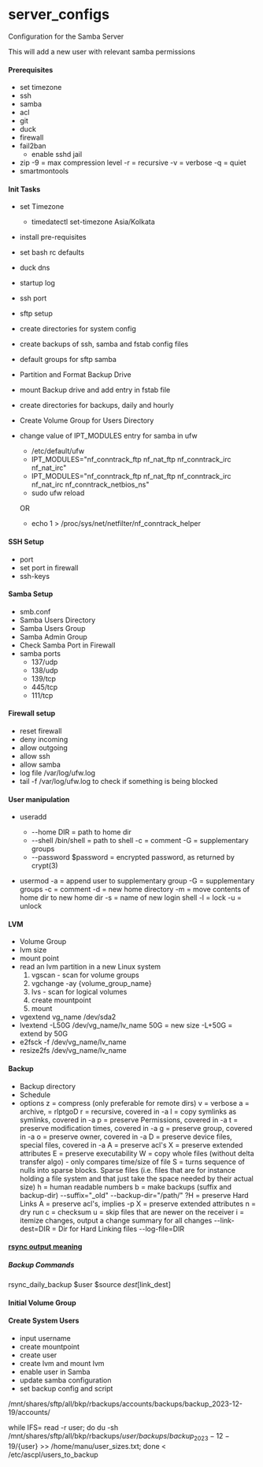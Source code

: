 # server_configs
Configuration for the Samba Server

This will add a new user with relevant samba permissions


#### Prerequisites

- set timezone
- ssh
- samba
- acl
- git
- duck
- firewall
- fail2ban
    - enable sshd jail
- zip
    -9 = max compression level
    -r = recursive
    -v = verbose
    -q = quiet
- smartmontools

#### Init Tasks 
- set Timezone
    - timedatectl set-timezone Asia/Kolkata
- install pre-requisites
- set bash rc defaults
- duck dns
- startup log
- ssh port
- sftp setup
- create directories for system config
- create backups of ssh, samba and fstab config files
- default groups for sftp samba
- Partition and Format Backup Drive
- mount Backup drive and add entry in fstab file
- create directories for backups, daily and hourly
- Create Volume Group for Users Directory
- change value of IPT_MODULES entry for samba in ufw 
    - /etc/default/ufw
    - IPT_MODULES="nf_conntrack_ftp nf_nat_ftp nf_conntrack_irc nf_nat_irc"
    - IPT_MODULES="nf_conntrack_ftp nf_nat_ftp nf_conntrack_irc nf_nat_irc nf_conntrack_netbios_ns"
    - sudo ufw reload

    OR

    - echo 1 > /proc/sys/net/netfilter/nf_conntrack_helper


#### SSH Setup
- port
- set port in firewall
- ssh-keys


#### Samba Setup
- smb.conf
- Samba Users Directory
- Samba Users Group
- Samba Admin Group
- Check Samba Port in Firewall
- samba ports
    - 137/udp
    - 138/udp
    - 139/tcp
    - 445/tcp
    - 111/tcp

#### Firewall setup
- reset firewall
- deny incoming
- allow outgoing
- allow ssh
- allow samba
- log file /var/log/ufw.log
- tail -f /var/log/ufw.log to check if something is being blocked




#### User manipulation
- useradd
    - --home DIR = path to home dir
    - --shell /bin/shell = path to shell
    -c = comment
    -G = supplementary groups
    - --password $password = encrypted password, as returned by crypt(3)

- usermod
    -a = append user to supplementary group
    -G = supplementary groups
    -c = comment
    -d = new home directory
    -m = move contents of home dir to new home dir
    -s = name of new login shell
    -l = lock
    -u = unlock




#### LVM
- Volume Group
- lvm size
- mount point
- read an lvm partition in a new Linux system
    1. vgscan - scan for volume groups
    2. vgchange -ay {volume_group_name}
    3. lvs - scan for logical volumes
    4. create mountpoint
    5. mount
- vgextend vg_name /dev/sda2
- lvextend -L50G /dev/vg_name/lv_name
    50G = new size
    -L+50G = extend by 50G
- e2fsck -f /dev/vg_name/lv_name
- resize2fs /dev/vg_name/lv_name

#### Backup
- Backup directory
- Schedule
- options
    z = compress (only preferable for remote dirs)
    v = verbose
    a = archive, = rlptgoD
        r = recursive, covered in -a
        l = copy symlinks as symlinks, covered in -a
        p = preserve Permissions, covered in -a
        t = preserve modification times, covered in -a
        g = preserve group, covered in -a
        o = preserve owner, covered in -a
        D = preserve device files, special files, covered in -a
    A = preserve acl's
    X = preserve extended attributes
    E = preserve executability
    W = copy whole files (without delta transfer algo) - only compares time/size of file
    S = turns sequence of nulls into sparse blocks. Sparse files (i.e. files that are for instance holding a file system and that just take the space needed by their actual size)
    h = human readable numbers
    b = make backups (suffix and backup-dir)
        --suffix="_old"
        --backup-dir="/path/"
    ?H = preserve Hard Links
    A = preserve acl's, implies -p
    X = preserve extended attributes
    n = dry run
    c = checksum
    u = skip files that are newer on the receiver
    i = itemize changes, output a change summary for all changes
    --link-dest=DIR = Dir for Hard Linking files
    --log-file=DIR
#### [rsync output meaning](http://www.staroceans.org/e-book/understanding-the-output-of-rsync-itemize-changes.html)

##### Backup Commands

rsync_daily_backup $user $source $dest [$link_dest]

#### Initial Volume Group




#### Create System Users
- input username
- create mountpoint
- create user
- create lvm and mount lvm
- enable user in Samba
- update samba configuration
- set backup config and script




/mnt/shares/sftp/all/bkp/rbackups/accounts/backups/backup_2023-12-19/accounts/

while IFS= read -r user; do du -sh /mnt/shares/sftp/all/bkp/rbackups/${user}/backups/backup_2023-12-19/${user} >> /home/manu/user_sizes.txt; done < /etc/ascpl/users_to_backup